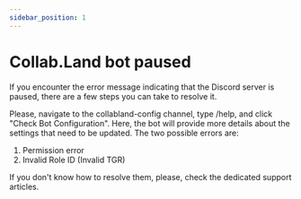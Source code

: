 ```yaml
---
sidebar_position: 1
---
```


# Collab.Land bot paused

If you encounter the error message indicating that the Discord server is paused, there are a few steps you can take to resolve it.

Please, navigate to the collabland-config channel, type /help, and click "Check Bot Configuration". Here, the bot will provide more details about the settings that need to be updated.
The two possible errors are:
1. Permission error
2. Invalid Role ID (Invalid TGR)

If you don't know how to resolve them, please, check the dedicated support articles.

